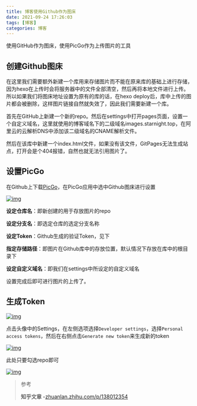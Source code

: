```yaml
---
title: 博客使用Github作为图床
date: 2021-09-24 17:26:03
tags: [博客]
categories: 博客
---
```




使用GitHub作为图床，使用PicGo作为上传图片的工具

<!--more-->

## 创建Github图床

在这里我们需要额外新建一个库用来存储图片而不能在原来库的基础上进行存储，因为hexo在上传时会将服务器中的文件全部清空，然后再将本地文件进行上传。所以如果我们将图床地址设置为原有的库的话，在hexo deploy后，库中上传的图片都会被删除，这样图片链接自然就失效了，因此我们需要新建一个库。

首先在GitHub上新建一个新的repo。然后在settings中打开pages页面，设置一个自定义域名，这里就使用的博客域名下的二级域名images.starnight.top，在阿里云的云解析DNS中添加该二级域名的CNAME解析文件。

然后在该库中新建一个index.html文件，如果没有该文件，GitPages无法生成站点，打开会是个404报错，自然也就无法引用图片了。

## 设置PicGo

在Github上下载[PicGo](https://github.com/Molunerfinn/PicGo/releases)，在PicGo应用中选中Github图床进行设置

[![img](http://images.starnight.top/img/20210924180908.png)](http://images.starnight.top/img/20210924180908.png)

**设定仓库名**：即新创建的用于存放图片的repo

**设定分支名**：即选定仓库的选定分支名称

**设定Token**：Github生成的验证Token，见下

**指定存储路径**：即图片在Github库中的存放位置，默认情况下存放在库中的根目录下

**设定自定义域名**：即我们在settings中所设定的自定义域名

设置完成后即可进行图片的上传了。

## 生成Token

[![img](http://images.starnight.top/img/20210924181318.png)](http://images.starnight.top/img/20210924181318.png)

点击头像中的Settings，在左侧选项选择`Developer settings`，选择`Personal access tokens`，然后在右侧点击`Generate new token`来生成新的token

[![img](http://images.starnight.top/img/20210924181536.png)](http://images.starnight.top/img/20210924181536.png)

此处只要勾选repo即可

[![img](http://images.starnight.top/img/20210924181602.png)](http://images.starnight.top/img/20210924181602.png)

> 参考
>
> **知乎文章 -**[zhuanlan.zhihu.com/p/138012354](https://zhuanlan.zhihu.com/p/138012354)